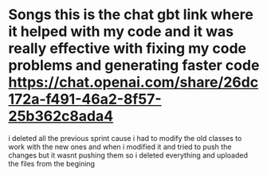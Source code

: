 # Songs this is the chat gbt link where it helped with my code and it was really effective with fixing my code problems and generating faster code https://chat.openai.com/share/26dc172a-f491-46a2-8f57-25b362c8ada4
i deleted all the previous sprint cause i had to modify the old classes to work with the new ones and when i modified it and tried to push the changes but it wasnt pushing them so i deleted everything and uploaded the files from the begining 
